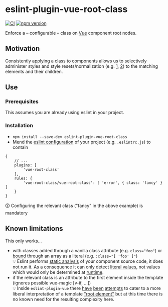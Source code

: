 # eslint-plugin-vue-root-class

[![CI](https://github.com/wiese/eslint-plugin-vue-root-class/workflows/Node.js%20CI/badge.svg)](https://github.com/wiese/eslint-plugin-vue-root-class)
[![npm version](https://img.shields.io/npm/v/eslint-plugin-vue-root-class.svg)](https://www.npmjs.com/package/eslint-plugin-vue-root-class)

Enforce a – configurable – class on [Vue](https://vuejs.org/) component root nodes.

## Motivation

Consistently applying a class to components allows us to selectively administer styles and style resets/normalization (e.g. [1](https://meyerweb.com/eric/tools/css/reset/), [2](https://github.com/necolas/normalize.css)) to the matching elements and their children.

## Use

### Prerequisites

This assumes you are already using eslint in your project.

### Installation

* `npm install --save-dev eslint-plugin-vue-root-class`
* Mend the [eslint configuration](https://eslint.org/docs/user-guide/configuring#configuring-plugins) of your project (e.g. `.eslintrc.js`) to contain
```
{
    // ...
    plugins: [
        'vue-root-class'
    ],
    rules: {
        'vue-root-class/vue-root-class': [ 'error', { class: 'fancy' } ]
    }
}
```

🛈 Configuring the relevant class ("fancy" in the above example) is mandatory

## Known limitations

This only works…
 
* with classes added through a vanilla class attribute (e.g. `class="foo"`) or [bound](https://vuejs.org/v2/guide/class-and-style.html) through an array as a literal (e.g. `:class="[ 'foo' ]"`)  
💡 Eslint performs [static analysis](https://en.wikipedia.org/wiki/Static_program_analysis) of your component source code, it does not run it. As a consequence it can only detect [literal values](https://en.wikipedia.org/wiki/Literal_(computer_programming)), not values which would only be determined at [runtime](https://en.wikipedia.org/wiki/Runtime_(program_lifecycle_phase)).
* if the relevant class is an attribute to the first element inside the template (ignores possible vue-magic [v-if, ...])  
💡 Inside `eslint-plugin-vue` there [have](https://github.com/vuejs/eslint-plugin-vue/issues/884) [been](https://github.com/vuejs/eslint-plugin-vue/issues/986) [attempts](https://github.com/vuejs/eslint-plugin-vue/issues/971) to cater to a more liberal interpretation of a template ["root element"](https://vuejs.org/v2/guide/components.html#A-Single-Root-Element) but at this time there is no known need for the resulting complexity here.
